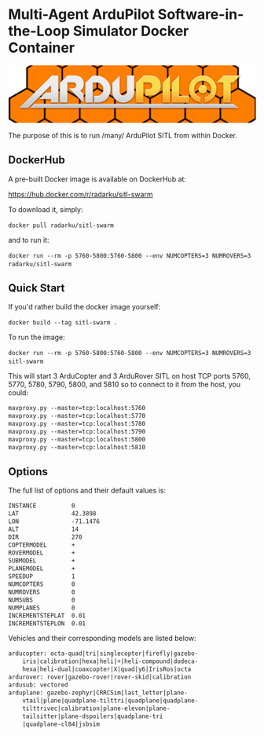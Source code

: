 Multi-Agent ArduPilot Software-in-the-Loop Simulator Docker Container
=====================================================================

![sitl-swarm-logo](sitl-swarm-logo.png)

The purpose of this is to run /many/ ArduPilot SITL from within Docker.

DockerHub
---------

A pre-built Docker image is available on DockerHub at:

https://hub.docker.com/r/radarku/sitl-swarm

To download it, simply:

`docker pull radarku/sitl-swarm`
 
and to run it:

`docker run --rm -p 5760-5800:5760-5800 --env NUMCOPTERS=3 NUMROVERS=3 radarku/sitl-swarm`


Quick Start
-----------

If you'd rather build the docker image yourself:

`docker build --tag sitl-swarm .`

To run the image:

`docker run --rm -p 5760-5800:5760-5800 --env NUMCOPTERS=3 NUMROVERS=3 sitl-swarm`

This will start 3 ArduCopter and 3 ArduRover SITL on host TCP ports 5760, 5770, 5780, 5790, 5800, and 5810 so to connect to it from the host, you could:

```
mavproxy.py --master=tcp:localhost:5760
mavproxy.py --master=tcp:localhost:5770
mavproxy.py --master=tcp:localhost:5780
mavproxy.py --master=tcp:localhost:5790
mavproxy.py --master=tcp:localhost:5800
mavproxy.py --master=tcp:localhost:5810
```

Options
-------

The full list of options and their default values is:

```
INSTANCE          0
LAT               42.3898
LON               -71.1476
ALT               14
DIR               270
COPTERMODEL       +
ROVERMODEL        +
SUBMODEL          +
PLANEMODEL        +
SPEEDUP           1
NUMCOPTERS        0
NUMROVERS         0
NUMSUBS           0
NUMPLANES         0
INCREMENTSTEPLAT  0.01
INCREMENTSTEPLON  0.01
```

Vehicles and their corresponding models are listed below:

```
arducopter: octa-quad|tri|singlecopter|firefly|gazebo-
    iris|calibration|hexa|heli|+|heli-compound|dodeca-
    hexa|heli-dual|coaxcopter|X|quad|y6|IrisRos|octa
ardurover: rover|gazebo-rover|rover-skid|calibration
ardusub: vectored
arduplane: gazebo-zephyr|CRRCSim|last_letter|plane-
    vtail|plane|quadplane-tilttri|quadplane|quadplane-
    tilttrivec|calibration|plane-elevon|plane-
    tailsitter|plane-dspoilers|quadplane-tri
    |quadplane-cl84|jsbsim
```
